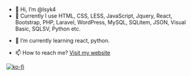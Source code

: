 - 👋 Hi, I’m @lsyk4
- 🧙 Currently I use HTML, CSS, LESS, JavaScript, Jquery, React, Bootstrap, PHP, Laravel, WordPress, MySQL, SQLitem, JSON, Visual Basic, SQLSV, Python etc.
<!-- 👀 I’m interested in ... -->
- 🌱 I’m currently learning react, python.
<!-- 💞️ I’m looking to collaborate on ... -->
- 📫 How to reach me? [Visit my website](https://lsyk4.com/)

[![ko-fi](https://ko-fi.com/img/githubbutton_sm.svg)](https://ko-fi.com/O4O11DM19R)

<!---
lsyk4/lsyk4 is a ✨ special ✨ repository because its `README.md` (this file) appears on your GitHub profile.
You can click the Preview link to take a look at your changes.
--->
